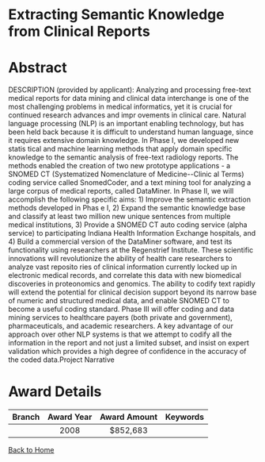
Extracting Semantic Knowledge from Clinical Reports
===================================================

# Abstract


DESCRIPTION (provided by applicant): Analyzing and processing free-text medical reports for data mining and clinical data interchange is one of the most challenging problems in medical informatics, yet it is crucial for continued research advances and impr
ovements in clinical care. Natural language processing (NLP) is an important enabling technology, but has been held back because it is difficult to understand human language, since it requires extensive domain knowledge. In Phase I, we developed new statis
tical and machine learning methods that apply domain specific knowledge to the semantic analysis of free-text radiology reports. The methods enabled the creation of two new prototype applications - a SNOMED CT (Systematized Nomenclature of Medicine--Clinic
al Terms) coding service called SnomedCoder, and a text mining tool for analyzing a large corpus of medical reports, called DataMiner. In Phase II, we will accomplish the following specific aims: 1) Improve the semantic extraction methods developed in Phas
e I, 2) Expand the semantic knowledge base and classify at least two million new unique sentences from multiple medical institutions, 3) Provide a SNOMED CT auto coding service (alpha service) to participating Indiana Health Information Exchange hospitals,
 and 4) Build a commercial version of the DataMiner software, and test its functionality using researchers at the Regenstrief Institute.         These scientific innovations will revolutionize the ability of health care researchers to analyze vast reposito
ries of clinical information currently locked up in electronic medical records, and correlate this data with new biomedical discoveries in proteonomics and genomics. The ability to codify text rapidly will extend the potential for clinical decision support
 beyond its narrow base of numeric and structured medical data, and enable SNOMED CT to become a useful coding standard. Phase III will offer coding and data mining services to healthcare payers (both private and government), pharmaceuticals, and academic 
researchers. A key advantage of our approach over other NLP systems is that we attempt to codify all the information in the report and not just a limited subset, and insist on expert validation which provides a high degree of confidence in the accuracy of 
the coded data.Project Narrative  

# Award Details

|Branch|Award Year|Award Amount|Keywords|
| :---: | :---: | :---: | :---: |
||2008|$852,683||
  
  


[Back to Home](https://github.com/chrischow/dod_sbir_awards#1847)